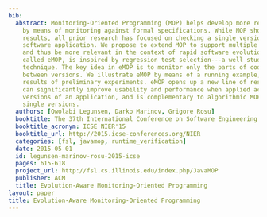 ```yaml
---
bib:
  abstract: Monitoring-Oriented Programming (MOP) helps develop more reliable software
    by means of monitoring against formal specifications. While MOP showed promising
    results, all prior research has focused on checking a single version of a target
    software application. We propose to extend MOP to support multiple software versions
    and thus be more relevant in the context of rapid software evolution. Our approach,
    called eMOP, is inspired by regression test selection---a well studied, evolution-centered
    technique. The key idea in eMOP is to monitor only the parts of code that changed
    between versions. We illustrate eMOP by means of a running example, and show the
    results of preliminary experiments. eMOP opens up a new line of research on MOP---it
    can significantly improve usability and performance when applied across multiple
    versions of an application, and is complementary to algorithmic MOP advances on
    single versions.
  authors: [Owolabi Legunsen, Darko Marinov, Grigore Rosu]
  booktitle: The 37th International Conference on Software Engineering (ICSE'15)
  booktitle_acronym: ICSE NIER'15
  booktitle_url: http://2015.icse-conferences.org/NIER
  categories: [fsl, javamop, runtime_verification]
  date: 2015-05-01
  id: legunsen-marinov-rosu-2015-icse
  pages: 615-618
  project_url: http://fsl.cs.illinois.edu/index.php/JavaMOP
  publisher: ACM
  title: Evolution-Aware Monitoring-Oriented Programming
layout: paper
title: Evolution-Aware Monitoring-Oriented Programming
---
```

